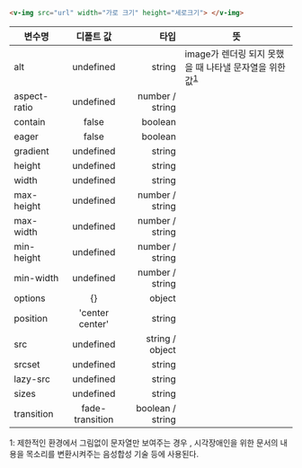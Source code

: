 ```html
<v-img src="url" width="가로 크기" height="세로크기"> </v-img>
```

| 변수명       |    디폴트 값    |             타입 | 뜻                                                                        |
| ------------ | :-------------: | ---------------: | ------------------------------------------------------------------------- |
| alt          |    undefined    |           string | image가 렌더링 되지 못했을 때 나타낼 문자열을 위한 값<sup>[1](#alt)</sup> |
| aspect-ratio |    undefined    |  number / string |                                                                           |
| contain      |      false      |          boolean |                                                                           |
| eager        |      false      |          boolean |                                                                           |
| gradient     |    undefined    |           string |                                                                           |
| height       |    undefined    |           string |                                                                           |
| width        |    undefined    |           string |                                                                           |
| max-height   |    undefined    |  number / string |                                                                           |
| max-width    |    undefined    |  number / string |                                                                           |
| min-height   |    undefined    |  number / string |                                                                           |
| min-width    |    undefined    |  number / string |                                                                           |
| options      |       {}        |           object |                                                                           |
| position     | 'center center' |           string |                                                                           |
| src          |    undefined    |  string / object |                                                                           |
| srcset       |    undefined    |           string |                                                                           |
| lazy-src     |    undefined    |           string |                                                                           |
| sizes        |    undefined    |           string |                                                                           |
| transition   | fade-transition | boolean / string |                                                                           |

<!-- 글 뒷 부분에 -->

<a name="alt">1</a>: 제한적인 환경에서 그림없이 문자열만 보여주는 경우 , 시각장애인을 위한 문서의 내용을 목소리를 변환시켜주는 음성합성 기술 등에 사용된다.
